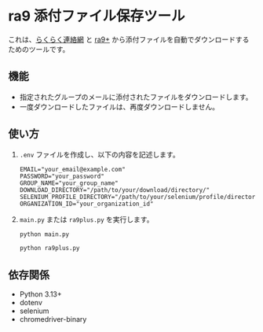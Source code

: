 # ra9 添付ファイル保存ツール

これは、[らくらく連絡網](https://ra9.jp/) と [ra9+](https://ra9plus.jp/) から添付ファイルを自動でダウンロードするためのツールです。

## 機能

*   指定されたグループのメールに添付されたファイルをダウンロードします。
*   一度ダウンロードしたファイルは、再度ダウンロードしません。

## 使い方

1.  `.env` ファイルを作成し、以下の内容を記述します。
    ```
    EMAIL="your_email@example.com"
    PASSWORD="your_password"
    GROUP_NAME="your_group_name"
    DOWNLOAD_DIRECTORY="/path/to/your/download/directory/"
    SELENIUM_PROFILE_DIRECTORY="/path/to/your/selenium/profile/directory"
    ORGANIZATION_ID="your_organization_id"
    ```
2.  `main.py` または `ra9plus.py` を実行します。
    ```bash
    python main.py
    ```
    ```bash
    python ra9plus.py
    ```

## 依存関係

*   Python 3.13+
*   dotenv
*   selenium
*   chromedriver-binary